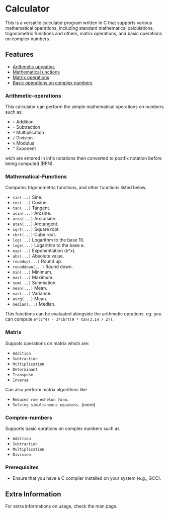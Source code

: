 # Calculator

This is a versatile calculator program written in C that supports various mathematical operations, including standard mathematical calculations, trigonometric functions and others, matrix operations,  and basic operations on complex numbers.

## Features

- [Arithmetic opreatins](#Arithmetic-operation)
- [Mathematical unctions](#Mathematical-Functions)
- [Matrix operations](#Matrix-oprations)
- [Basic operations on complex numbers](#Complex-numbers)



### Arithmetic-operations

This calculator can perform the simple mathematical operations on numbers such as: 

* `+` Addition
* `-` Subtraction
* `*` Multiplication
* `/` Division
* `%` Modulus
* `^` Exponent

wich are entered in infix notations then converted to postfix notation before being computed (RPN).

### Mathematical-Functions

Computes trigonometric functions, and other functions listed below.

* `sin(...)` Sine.
* `cos(...)` Cosine.
* `tan(...)` Tangent.
* `asin(...)` Arcsine.
* `aros(...)` Arccosine.
* `atan(...)` Arctangent.
* `sqrt(...)` Square root.
* `cbrt(...)` Cube root.
* `log(...)` Logarithm to the base 10.
* `loge(...)` Logarithm to the base e.
* `exp(...)` Exponentiation (e^x).
* `abs(...)` Absolute value.
* `roundup(...)` Round up.
* `rounddown(...)` Round down.
* `min(...)` Minimum.
* `max(...)` Maximum.
* `sum(...)` Summation.
* `mean(...)` Mean.
* `var(...)` Variance.
* `avrg(...)` Mean.
* `median(...)` Median.

This functions can be evaluated alongside the arithmetic oprations. eg. you can compute `6*(2^4) - 3*cbrt(9 * tan(3.14 / 2))`.

### Matrix

Suppots operations on matrix which are: 

* `Addition`
* `Subtraction`
* `Multiplication`
* `Determinant`
* `Transpose`
* `Inverse`

Can also perform matrix algorithms like
* `Reduced row echelon form.`
* `Solving simultaneous equatons.`
(more)

### Complex-numbers

Supports basic oprations on complex numbers such as

* `Addition`
* `Subtraction`
* `Multiplication`
* `Division`

### Prerequisites

- Ensure that you have a C compiler installed on your system (e.g., GCC).

## Extra Information
For extra informations on usage, check the man page.